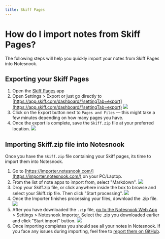 ```yaml
---
title: Skiff Pages
---
```


# How do I import notes from Skiff Pages?

The following steps will help you quickly import your notes from Skiff Pages into Notesnook.

## Exporting your Skiff Pages

1. Open the [Skiff Pages](https://app.skiff.com) app
2. Open Settings > Export or just go directly to [https://app.skiff.com/dashboard/?settingTab=export](https://app.skiff.com/dashboard/?settingTab=export)
   ![](/static/skiff-importer/1.png)
3. Click on the Export button next to `Pages and Files` — this might take a few minutes depending on how many pages you have.
4. Once the export is complete, save the `Skiff.zip` file at your preferred location.
   ![](/static/skiff-importer/2.png)

## Importing Skiff.zip file into Notesnook

Once you have the `Skiff.zip` file containing your Skiff pages, its time to import them into Notesnook.

1. Go to [https://importer.notesnook.com/](https://importer.notesnook.com/) on your PC/Laptop.
2. From the list of note apps to import from, select "Markdown".
   ![](/static/markdown-importer/1.png)
3. Drop your Skiff.zip file, or click anywhere inside the box to browse and select your Skiff.zip file. Then click "Start processing".
   ![](/static/markdown-importer/2.png)
4. Once the Importer finishes processing your files, download the .zip file.
   ![](/static/import-ready.png)
5. After you have downloaded the `.zip` file, [go to the Notesnook Web App](https://app.notesnook.com/) > Settings > Notesnook Importer. Select the .zip you downloaded earlier and click "Start import" button.
   ![](/static/import-zip-app.png)
6. Once importing completes you should see all your notes in Notesnook. If you face any issues during importing, feel free to [report them on GitHub](https://github.com/streetwriters/notesnook-importer).
